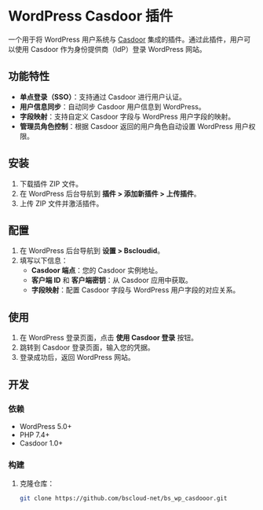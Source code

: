# WordPress Casdoor 插件


一个用于将 WordPress 用户系统与 [Casdoor](https://casdoor.org/) 集成的插件。通过此插件，用户可以使用 Casdoor 作为身份提供商（IdP）登录 WordPress 网站。

## 功能特性

- **单点登录（SSO）**：支持通过 Casdoor 进行用户认证。
- **用户信息同步**：自动同步 Casdoor 用户信息到 WordPress。
- **字段映射**：支持自定义 Casdoor 字段与 WordPress 用户字段的映射。
- **管理员角色控制**：根据 Casdoor 返回的用户角色自动设置 WordPress 用户权限。

## 安装

1. 下载插件 ZIP 文件。
2. 在 WordPress 后台导航到 **插件 > 添加新插件 > 上传插件**。
3. 上传 ZIP 文件并激活插件。

## 配置

1. 在 WordPress 后台导航到 **设置 > Bscloudid**。
2. 填写以下信息：
   - **Casdoor 端点**：您的 Casdoor 实例地址。
   - **客户端 ID** 和 **客户端密钥**：从 Casdoor 应用中获取。
   - **字段映射**：配置 Casdoor 字段与 WordPress 用户字段的对应关系。

## 使用

1. 在 WordPress 登录页面，点击 **使用 Casdoor 登录** 按钮。
2. 跳转到 Casdoor 登录页面，输入您的凭据。
3. 登录成功后，返回 WordPress 网站。

## 开发

### 依赖

- WordPress 5.0+
- PHP 7.4+
- Casdoor 1.0+

### 构建

1. 克隆仓库：
   ```bash
   git clone https://github.com/bscloud-net/bs_wp_casdooor.git

